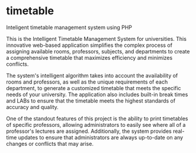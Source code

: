 # timetable
Inteligent timetable management system using PHP


This is the Intelligent Timetable Management System for universities. This innovative web-based application simplifies the complex process of assigning available rooms, professors, subjects, and departments to create a comprehensive timetable that maximizes efficiency and minimizes conflicts.

The system's intelligent algorithm takes into account the availability of rooms and professors, as well as the unique requirements of each department, to generate a customized timetable that meets the specific needs of your university. The application also includes built-in break times and LABs to ensure that the timetable meets the highest standards of accuracy and quality.

One of the standout features of this project is the ability to print timetables of specific professors, allowing administrators to easily see where all of a professor's lectures are assigned. Additionally, the system provides real-time updates to ensure that administrators are always up-to-date on any changes or conflicts that may arise.
